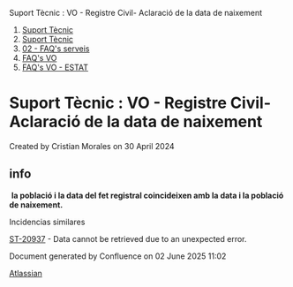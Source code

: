 Suport Tècnic : VO - Registre Civil- Aclaració de la data de naixement  

1.  [Suport Tècnic](index.html)
2.  [Suport Tècnic](13893782.html)
3.  [02 - FAQ's serveis](26313393.html)
4.  [FAQ's VO](28705575.html)
5.  [FAQ's VO - ESTAT](28705579.html)

Suport Tècnic : VO - Registre Civil- Aclaració de la data de naixement
======================================================================

Created by Cristian Morales on 30 April 2024

**info**
--------

  

 **la població i la data del fet registral coincideixen amb la data i la població de naixement.** 

  

Incidencias similares

[ST-20937](https://contacte.aoc.cat/browse/ST-20937?src=confmacro) - Data cannot be retrieved due to an unexpected error.

  

Document generated by Confluence on 02 June 2025 11:02

[Atlassian](http://www.atlassian.com/)